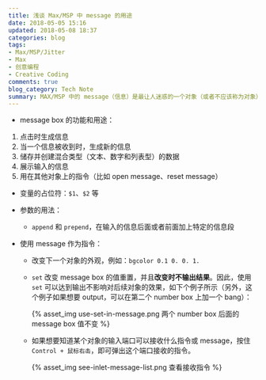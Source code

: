 ```yaml
---
title: 浅谈 Max/MSP 中 message 的用途
date: 2018-05-05 15:16
updated: 2018-05-08 18:37
categories: blog
tags:
- Max/MSP/Jitter
- Max
- 创意编程
- Creative Coding
comments: true
blog_category: Tech Note
summary: MAX/MSP 中的 message（信息）是最让人迷惑的一个对象（或者不应该称为对象），我们经常能够看到它扮演着不同角色出现在各种操作中。是时候总结一下它的用法了。
---
```


* message box 的功能和用途：

1. 点击时生成信息
2. 当一个信息被收到时，生成新的信息
3. 储存并创建混合类型（文本、数字和列表型）的数据
4. 展示输入的信息
5. 用在其他对象上的指令（比如 open message、reset message）

* 变量的占位符：`$1`、`$2` 等

* 参数的用法：

	+ `append` 和 `prepend`，在输入的信息后面或者前面加上特定的信息段

* 使用 message 作为指令：

    + 改变下一个对象的外观，例如：`bgcolor 0.1 0. 0. 1.`
    + `set` 改变 message box 的值重置，并且**改变时不输出结果**。因此，使用 `set` 可以达到输出不影响对后续对象的效果，如下个例子所示（另外，这个例子如果想要 output，可以在第二个 number box 上加一个 bang）：

        {% asset_img use-set-in-message.png 两个 number box 后面的 message box 值不变 %}

    + 如果想要知道某个对象的输入端口可以接收什么指令或 message，按住 `Control + 鼠标右击`，即可弹出这个端口接收的指令。

        {% asset_img see-inlet-message-list.png 查看接收指令 %}



